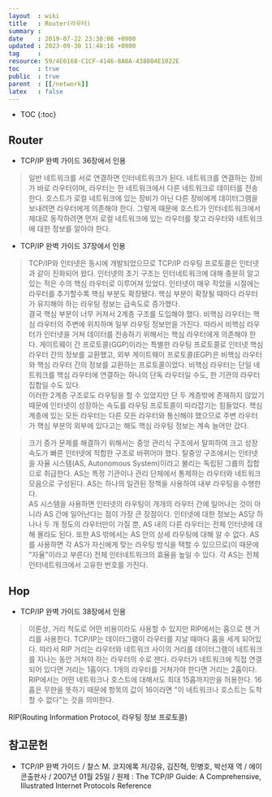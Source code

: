 ```yaml
---
layout  : wiki
title   : Router(라우터)
summary : 
date    : 2019-07-22 23:30:06 +0900
updated : 2023-09-30 11:40:16 +0900
tag     : 
resource: 59/4E6168-C1CF-4146-8A8A-438804E1022E
toc     : true
public  : true
parent  : [[/network]]
latex   : false
---
```

* TOC
{:toc}

## Router

* TCP/IP 완벽 가이드 36장에서 인용

> 일반 네트워크를 서로 연결하면 인터네트워크가 된다.
네트워크를 연결하는 장비가 바로 라우터이며, 라우터는 한 네트워크에서 다른 네트워크로 데이터를 전송한다.
호스트가 로컬 네트워크에 있는 장비가 아닌 다른 장비에게 데이터그램을 보내려면 라우터에게 의존해야 한다.
그렇게 때문에 호스트가 인터네트워크에서 제대로 동작하려면 먼저 로컬 네트워크에 있는 라우터를 찾고
라우터와 네트워크에 대한 정보를 알아야 한다.

* TCP/IP 완벽 가이드 37장에서 인용

> TCP/IP와 인터넷은 동시에 개발되었으므로 TCP/IP 라우팅 프로토콜은 인터넷과 같이 진화되어 왔다.
인터넷의 초기 구조는 인터네트워크에 대해 충분히 알고 있는 적은 수의 핵심 라우터로 이루어져 있었다.
인터넷이 매우 작았을 시절에는 라우터를 추가할수록 핵심 부분도 확장됐다.
핵심 부분이 확장될 때마다 라우터가 유지해야 하는 라우팅 정보는 급속도로 증가했다.  
결국 핵심 부분이 너무 커져서 2계층 구조를 도입해야 했다.
비핵심 라우터는 핵심 라우터의 주변에 위치하며 일부 라우팅 정보만을 가진다.
따라서 비핵심 라우터가 인터넷을 거쳐 데이터를 전송하기 위해서는 핵심 라우터에게 의존해야 한다.
게이트웨이 간 프로토콜(GGP)이라는 특별한 라우팅 프로토콜로 인터넷 핵심 라우터 간의 정보를 교환했고,
외부 게이트웨이 프로토콜(EGP)은 비핵심 라우터와 핵심 라우터 간의 정보를 교환하는 프로토콜이었다.
비핵심 라우터는 단일 네트워크를 핵심 라우터에 연결하는 하나의 단독 라우터일 수도, 한 기관의 라우터 집합일 수도 있다.  
이러한 2계층 구조로도 라우팅을 할 수 있었지만 단 두 계층밖에 존재하지 않았기 때문에 인터넷이 성장하는
속도를 라우팅 프로토콜이 따라잡기는 힘들었다.
핵심 계층에 있는 모든 라우터는 다른 모든 라우터와 통신해야 했으므로
주변 라우터가 핵심 부분의 외부에 있다고는 해도 핵심 라우팅 정보는 계속 늘어만 갔다.

> 크기 증가 문제를 해결하기 위해서는 중앙 관리식 구조에서 탈피하여
크고 성장 속도가 빠른 인터넷에 적합한 구조로 바뀌어야 했다.
탈중앙 구조에서는 인터넷을 자율 시스템(AS, Autonomous System)이라고 불리는 독립된 그룹의 집합으로 취급한다.
AS는 특정 기관이나 관리 단체에서 통제하는 라우터와 네트워크 모음으로 구성된다.
AS는 하나의 일관된 정책을 사용하여 내부 라우팅을 수행한다.  
AS 시스템을 사용하면 인터넷의 라우팅이 개개의 라우터 간에 일어나는 것이 아니라 AS 간에 일어난다는 점이 가장 큰 장점이다.
인터넷에 대한 정보는 AS당 하나나 두 개 정도의 라우터만이 가질 뿐,
AS 내의 다른 라우터는 전체 인터넷에 대해 몰라도 된다.
또한 AS 밖에서는 AS 안의 상세 라우팅에 대해 알 수 없다.
AS를 사용하면 각 AS가 자신에게 맞는 라우팅 방식을 택할 수 있으므로(이 때문에 "자율"이라고 부른다)
전체 인터네트워크의 효율을 높일 수 있다.
각 AS는 전체 인터네트워크에서 고유한 번호를 가진다.

## Hop

* TCP/IP 완벽 가이드 38장에서 인용

> 이론상, 거리 척도로 어떤 비용이라도 사용할 수 있지만 RIP에서는 홉으로 잰 거리를 사용한다.
TCP/IP는 데이터그램이 라우터를 지날 때마다 홉을 세게 되어있다.
따라서 RIP 거리는 라우터와 네트워크 사이의 거리를 데이터그램이 네트워크를 지나는 동안 거쳐야 하는 라우터의 수로 잰다.
라우터가 네트워크에 직접 연결되어 있다면 거리는 1홉이다.
1개의 라우터를 거쳐가야 한다면 거리는 2홉이다.
RIP에서는 어떤 네트워크나 호스트에 대해서도 최대 15홉까지만을 허용한다.
16홉은 무한을 뜻하기 때문에 항목의 값이 16이라면 "이 네트워크나 호스트는 도착할 수 없다"는 것을 의미한다.

RIP(Routing Information Protocol, 라우팅 정보 프로토콜)


## 참고문헌

* TCP/IP 완벽 가이드 / 찰스 M. 코지에록 저/강유, 김진혁, 민병호, 박선재 역 / 에이콘출판사 / 2007년 01월 25일 / 원제 : The TCP/IP Guide: A Comprehensive, Illustrated Internet Protocols Reference
